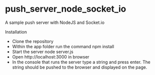 push_server_node_socket_io
==========================

A sample push server with NodeJS and Socket.io

Installation

- Clone the repository
- Within the app folder run the command
    npm install
- Start the server
    node server.js
- Open http://localhost:3000 in browser
- In the console that runs the server type a string and press enter. The string should be pushed to the browser and displayed on the page.
